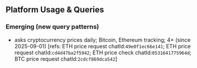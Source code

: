 ## Platform Usage & Queries
### Emerging (new query patterns)
- asks cryptocurrency prices daily; Bitcoin, Ethereum tracking; 4× (since 2025-09-01) [refs: ETH price request chatId:`49e0f1ec66e141`; ETH price request chatId:`cd4d47ba2f5942`; ETH price check chatId:`0531641775964d`; BTC price request chatId:`2cdcf869dca542`]
